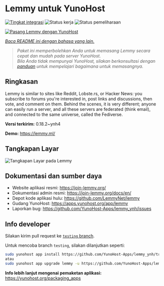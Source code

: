 <!--
N.B.: README ini dibuat secara otomatis oleh <https://github.com/YunoHost/apps/tree/master/tools/readme_generator>
Ini TIDAK boleh diedit dengan tangan.
-->

# Lemmy untuk YunoHost

[![Tingkat integrasi](https://apps.yunohost.org/badge/integration/lemmy)](https://ci-apps.yunohost.org/ci/apps/lemmy/)
![Status kerja](https://apps.yunohost.org/badge/state/lemmy)
![Status pemeliharaan](https://apps.yunohost.org/badge/maintained/lemmy)

[![Pasang Lemmy dengan YunoHost](https://install-app.yunohost.org/install-with-yunohost.svg)](https://install-app.yunohost.org/?app=lemmy)

*[Baca README ini dengan bahasa yang lain.](./ALL_README.md)*

> *Paket ini memperbolehkan Anda untuk memasang Lemmy secara cepat dan mudah pada server YunoHost.*  
> *Bila Anda tidak mempunyai YunoHost, silakan berkonsultasi dengan [panduan](https://yunohost.org/install) untuk mempelajari bagaimana untuk memasangnya.*

## Ringkasan

Lemmy is similar to sites like Reddit, Lobste.rs, or Hacker News: you subscribe to forums you're interested in, post links and discussions, then vote, and comment on them. Behind the scenes, it is very different; anyone can easily run a server, and all these servers are federated (think email), and connected to the same universe, called the Fediverse.


**Versi terkirim:** 0.18.2~ynh4

**Demo:** <https://lemmy.ml/>

## Tangkapan Layar

![Tangkapan Layar pada Lemmy](./doc/screenshots/screenshot1.webp)

## Dokumentasi dan sumber daya

- Website aplikasi resmi: <https://join-lemmy.org/>
- Dokumentasi admin resmi: <https://join-lemmy.org/docs/en/>
- Depot kode aplikasi hulu: <https://github.com/LemmyNet/lemmy>
- Gudang YunoHost: <https://apps.yunohost.org/app/lemmy>
- Laporkan bug: <https://github.com/YunoHost-Apps/lemmy_ynh/issues>

## Info developer

Silakan kirim pull request ke [`testing` branch](https://github.com/YunoHost-Apps/lemmy_ynh/tree/testing).

Untuk mencoba branch `testing`, silakan dilanjutkan seperti:

```bash
sudo yunohost app install https://github.com/YunoHost-Apps/lemmy_ynh/tree/testing --debug
atau
sudo yunohost app upgrade lemmy -u https://github.com/YunoHost-Apps/lemmy_ynh/tree/testing --debug
```

**Info lebih lanjut mengenai pemaketan aplikasi:** <https://yunohost.org/packaging_apps>
